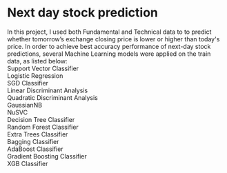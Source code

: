 # Next day stock prediction
In this project, I used both Fundamental and Technical data to to predict whether tomorrow’s exchange closing price is lower or higher than today's price. In order to achieve best accuracy performance of next-day stock predictions, several Machine Learning models were applied on the train data, as listed below: <br /> 
Support Vector Classifier <br /> 
Logistic Regression <br /> 
SGD Classifier <br /> 
Linear Discriminant Analysis <br /> 
Quadratic Discriminant Analysis  <br /> 
GaussianNB <br /> 
NuSVC <br /> 
Decision Tree Classifier <br /> 
Random Forest Classifier <br /> 
Extra Trees Classifier <br /> 
Bagging Classifier <br /> 
AdaBoost Classifier <br /> 
Gradient Boosting Classifier <br /> 
XGB Classifier <br /> 
